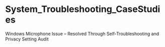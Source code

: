 # System_Troubleshooting_CaseStudies
Windows Microphone Issue – Resolved Through Self-Troubleshooting and Privacy Setting Audit
